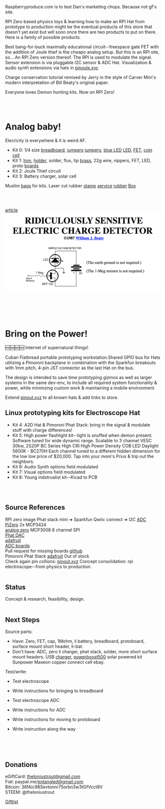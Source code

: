 


<br><br>
Raspberryproduce.com is to test Dan's marketing chops. Because not gf's site. 

RPI Zero based physics toys & learning how to make an RPI Hat from prototype to production might be the eventual products of this store that doesn't yet exist but will soon once there are two products to put on there. Here is a family of possible products.

Best bang-for-buck maximally educational circuit--freespace gate FET with the addition of Joule thief is the cheapo analog setup. But this is an RPI site, so...  An RPI Zero version thereof. The RPI is used to modulate the signal. Sensor extension is via pluggable I2C sensor & ADC Hat. Visualization & audio synth extensions via hats in [pinouts.xyc](http://pinouts.xyz) 

Charge conservation tutorial remixed by Jerry in the style of Carver Mim's modern interpretation of Bill Beaty's original paper.

Everyone loves Demon hunting kits. Now on RPI Zero!



<br><br>

# Analog baby!

Elecricity is everywhere & it is weird AF.
   

* Kit 0: 1/4 size [breadboard](https://www.alibaba.com/product-detail/170-points-solderless-mini-breadboard_529975523.html?spm=a2700.7724838.2017115.1.20f04c5enrX4GL), [jumpers](https://www.aliexpress.com/item/Free-Shipping-140pcs-in-one-package-convenient-New-Solderless-Flexible-Breadboard-Jumper-wires-Cables-HOT-Sale/664098704.html?src=google&albslr=201159365&isdl=y&aff_short_key=UneMJZVf&source=%7Bifdyn:dyn%7D%7Bifpla:pla%7D%7Bifdbm:DBM&albch=DID%7D&src=google&albch=shopping&acnt=708-803-3821&isdl=y&albcp=653153647&albag=34728528644&slnk=&trgt=61865531738&plac=&crea=en664098704&netw=g&device=c&mtctp=&gclid=EAIaIQobChMIofj9qZfT2QIVhjppCh1QHg4yEAQYBSABEgI7ofD_BwE) [jumpers](https://www.aliexpress.com/item/130PC-24AWG-Breadboard-Jumper-Cable-Wires-Kit-Tinning-Double-Tinned-Component-Pack-Colorful-13-Types-10/32810506086.html?src=google&albslr=227881110&isdl=y&aff_short_key=UneMJZVf&source=%7Bifdyn:dyn%7D%7Bifpla:pla%7D%7Bifdbm:DBM&albch=DID%7D&src=google&albch=shopping&acnt=708-803-3821&isdl=y&albcp=653153647&albag=34728528644&slnk=&trgt=61865531738&plac=&crea=en32810506086&netw=g&device=c&mtctp=&gclid=EAIaIQobChMIuarQrpfT2QIVFMNkCh10YA4aEAkYByABEgK8zfD_BwE), [blue LED](https://guide.alibaba.com/shop/100pcs-blue-straw-f8-8mm-led-diode_42187743.html) [LED](https://www.adafruit.com/product/1757?gclid=EAIaIQobChMIotK-8prT2QIVlq_ICh0U0AiJEAkYBSABEgJCb_D_BwE), [FET](https://www.alibaba.com/product-detail/2N3819_60474194805.html?spm=a2700.7724857/B.main07.45.348673646CSwQG), [coin cell](https://www.aliexpress.com/item/10pcs-AG10-LR1130-389-LR54-SR54-SR1130W-189-L1130-button-Cell-Coin-Battery-for-watch/32814513882.html?src=google&albslr=220730340&isdl=y&aff_short_key=UneMJZVf&source=%7Bifdyn:dyn%7D%7Bifpla:pla%7D%7Bifdbm:DBM&albch=DID%7D&src=google&albch=shopping&acnt=708-803-3821&isdl=y&albcp=653153647&albag=34728528644&slnk=&trgt=68416666751&plac=&crea=en32814513882&netw=g&device=c&mtctp=&gclid=EAIaIQobChMIvMO3z5zT2QIVFLbACh1IaQIyEAYYASABEgLFn_D_BwE)
* Kit 1: [Iron](https://www.aliexpress.com/premium/blue-hakko.html?d=y&origin=y&blanktest=0&SearchText=blue+hakko&tc=ppc&initiative_id=SB_20180304094714&isViewCP=y&catId=0), [holder](https://www.aliexpress.com/item/Metal-Soldering-Solder-Iron-Holder-Bracket-Black-with-yellow-blue-Sponge-for-hakko-aoyue-saike-soldering/32241857780.html?spm=2114.search0204.3.23.4c4c5377iPHua4&ws_ab_test=searchweb0_0,searchweb201602_2_10152_10151_10065_10344_10068_10130_10324_10342_10547_10325_10343_10546_10340_10548_10341_10545_10084_10083_10618_10307_5711211_10313_10059_10534_100031_10103_10627_10626_10624_10623_10622_10621_10620_5722415_5711313,searchweb201603_25,ppcSwitch_5_ppcChannel&algo_expid=b5881134-ddf3-4de8-9bdb-e14988251a43-3&algo_pvid=b5881134-ddf3-4de8-9bdb-e14988251a43&priceBeautifyAB=0), solder, flux, tip [brass](https://www.aliexpress.com/item/FIXFANS-Soldering-Iron-Tip-Brass-Wire-Cleaner-Ball-with-Metal-Stand-Case-Kit-for-Solder-Tip/32847609857.html?spm=2114.search0204.3.172.27c04d84n51ZKe&ws_ab_test=searchweb0_0,searchweb201602_2_10152_10151_10065_10344_10068_10130_10324_10342_10547_10325_10343_10546_10340_10548_10341_10545_10084_10083_10618_10307_5711211_10313_10059_10534_100031_10103_10627_10626_10624_10623_10622_10621_10620_5711311_5722415,searchweb201603_25,ppcSwitch_5_ppcChannel&algo_expid=582556ce-9d13-41b7-952d-5bf49d228baa-25&algo_pvid=582556ce-9d13-41b7-952d-5bf49d228baa&priceBeautifyAB=0), 22g wire, nippers, FET, LED, proto [boards](https://www.aliexpress.com/item/5pcs-lot-3cm-x-7cm-Double-Side-prototype-pcb-3-7-Proto-Board/32758625747.html?spm=2114.search0104.8.4.cd572774Tc5sbg&priceBeautifyAB=0)
* Kit 2: Joule Thief circuit
* Kit 3: Battery charger, solar cell


Muslim [bags](https://guide.alibaba.com/shop/rinas-garden-made-in-usa-100-cotton-muslin-drawstring-bags-3-x-5-50-bags_4671777.html) for kits. Laser cut rubber [stamp](https://learn.adafruit.com/laser-custom-stamps) [service](https://www.rubberstamps.net/custom_rubber_stamps.aspx?gclid=EAIaIQobChMIweuRvqHT2QIVByhpCh2LMQI5EAAYASAAEgIOgvD_BwE) [rubber](https://www.ebay.com/i/331943870860?chn=ps) [Box](https://www.alibaba.com/showroom/cardboard-box-design.html)

<br><br>

[article](http://amasci.com/emotor/chargdet.html)
![Alt text](png/beatytitle.png)

<br><br>
<br><br>

# Bring on the Power!

🆕🆕🆕🆕 Internet of supernatural things!

Cuban Flatbread portable prototyping workstation.Shared GPIO bus for Hats utilizing a Pimoroni backplane in combination with the Sparkfun breakouts with 1mm pitch, 4-pin JST connector as the last Hat on the bus. <br />

The design is intended to save time prototyping gizmos as well as larger systems in the same dev-env, to include all required system functionality & power, while minimzing custom work & maintaining a mobile environment. <br />

Extend [pinout.xyz](pinout.xyz) to all known hats & add links to store.<br />



## Linux prototyping kits for Electroscope Hat

* Kit 4: A2D Hat & Pimoroni Phat Stack: bring in the signal & modulate stuff with charge differences!
* Kit 5: High power flashlight kit--light is snuffed when demon present. Software tuned for wide dynamic range. Scalable to 3 channel VESC 30kw, 2S20P BC Series High CRI High Power Density COB LED Daylight 5600K - BC270H  Each channel tuned to a different hidden dimension for the low low price of $20,000. Tap into your mom's Prius & trip out the neighbors.
* Kit 6: Audio Synth options field modulated
* Kit 7: Visual options field modulated
* Kit 8: Young indstrualist kit--Kicad to PCB



<br><br>


## Source References
RPI zero image
Phat stack mini ➜ Sparkfun Qwiic connect ➜ I2C [ADC PiZero](https://thepihut.com/products/adc-pizero)  2x MCP3424<br />
[analog zero](https://pinout.xyz/pinout/analog_zero)  MCP3008    8 channel SPI<br />
[Phat DAC](https://www.digikey.com/product-detail/en/pimoroni-ltd/PIM138/1778-1054-ND/6928267&?gclid=EAIaIQobChMIk8rPu-_Q2QIVBQ5pCh3xIAn7EAQYAyABEgLNyfD_BwE)<br />
[adafruit](https://learn.adafruit.com/raspberry-pi-analog-to-digital-converters/overview)<br />
[ADC boards](https://pinout.xyz/boards#type=ADC)<br />
Pull request for missing boards [github](https://github.com/gadgetoid/Pinout.xyz)<br />
Pimoroni Phat Stack [adafruit](https://www.adafruit.com/product/3742) Out of stock<br />
Check again pin collions: [pinout.xyz](https://pinout.xyz/phatstack)
Concept consolidation: rpi electroscope--from physics to production.
<br><br>

## Status
Concept & research, feasibility, design.
<br><br>

## Next Steps
Source parts: 

* Have: Zero, FET, cap, 1Mohm, li battery, breadboard, protoboard, surface mount short header, li-bat.
* Don't have: ADC, zero li charger, phat stack, solder, more short surface mount headers.
USB [charger](https://github.com/NeonHorizon/lipopi), [powerboost500](https://www.adafruit.com/product/1944) solar powered kit
Sunpower Maxeon copper connect cell ebay.

Test/write:
* Test electroscope
* Write instructions for bringing to breadboard
* Test electroscope ADC
* Write instructions for ADC

* Write instructions for moving to protoboard
* Write instruction along the way
<br><br>


<br><br>
## Donations
eGiftCard:  theloniustrout@gmail.com<br />
Fiat:       paypal.me/entangled@gmail.com<br />
Bitcoin:    36fAic98Sevtonnr75orbn3w3tGfVcct8V<br />
STEEM:      @theloniustrout<br />


[Giftlist](doc/giftlist)

